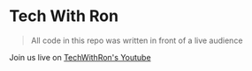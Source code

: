 
# Tech With Ron


> All code in this repo was written in front of a live audience

Join us live on [TechWithRon's Youtube](https://www.youtube.com/channel/UCjilpHFfUzpvTnsPDomvvOw)
